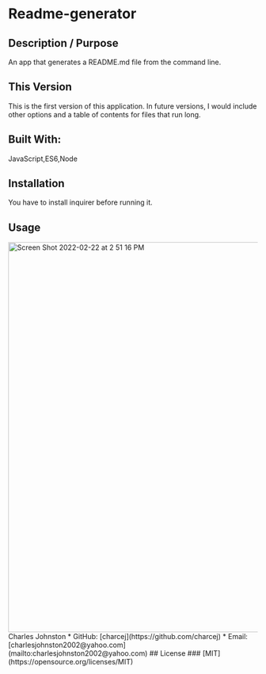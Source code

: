 
# Readme-generator
## Description / Purpose
An app that generates a README.md file from the command line.
## This Version
This is the first version of this application. In future versions, I would include other options and a table of contents for files that run long.
## Built With:
JavaScript,ES6,Node
## Installation
You have to install inquirer before running it.
## Usage
<img width="787" alt="Screen Shot 2022-02-22 at 2 51 16 PM" src="https://user-images.githubusercontent.com/94859458/155208313-e92d0d76-f41e-4f18-8876-57fd698b0a4f.png">
Charles Johnston
* GitHub: [charcej](https://github.com/charcej)
* Email: 
[charlesjohnston2002@yahoo.com](mailto:charlesjohnston2002@yahoo.com)
## License
### [MIT](https://opensource.org/licenses/MIT)
  